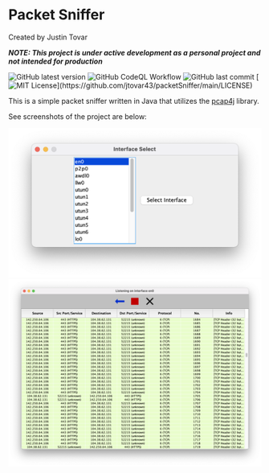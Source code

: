 # Packet Sniffer
Created by Justin Tovar

_**NOTE: This project is under active development as a personal project and not intended for production**_

![GitHub latest version](https://img.shields.io/github/v/release/jtovar43/packetSniffer)
![GitHub CodeQL Workflow](https://img.shields.io/github/workflow/status/jtovar43/packetSniffer/CodeQL)
![GitHub last commit](https://img.shields.io/github/last-commit/jtovar43/packetSniffer)
[![MIT License](https://img.shields.io/apm/l/atomic-design-ui.svg?)](https://github.com/jtovar43/packetSniffer/main/LICENSE)

This is a simple packet sniffer written in Java that utilizes the [pcap4j](https://github.com/kaitoy/pcap4j) library.

See screenshots of the project are below:

![Interface select](resources/interfaceselect.png)
![Capture view](resources/captureview.png)